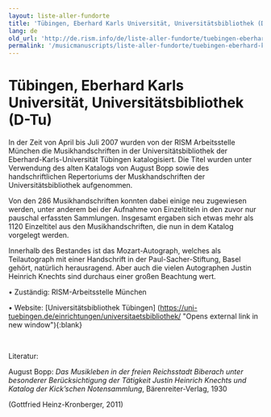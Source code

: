 ```yaml
---
layout: liste-aller-fundorte
title: 'Tübingen, Eberhard Karls Universität, Universitätsbibliothek (D-Tu)'
lang: de
old_url: 'http://de.rism.info/de/liste-aller-fundorte/tuebingen-eberhard-karls-universitaet-universitaetsbibliothek-d-tu.html'
permalink: '/musicmanuscripts/liste-aller-fundorte/tuebingen-eberhard-karls-universitaet-universitaetsbibliothek-d-tu.html'
---
```



# Tübingen, Eberhard Karls Universität, Universitätsbibliothek (D-Tu)

In der Zeit von April bis Juli 2007 wurden von der RISM Arbeitsstelle München die Musikhandschriften in der Universitätsbibliothek der Eberhard-Karls-Universität Tübingen katalogisiert. Die Titel wurden unter Verwendung des alten Katalogs von August Bopp sowie des handschriftlichen Repertoriums der Muskhandschriften der Universitätsbibliothek aufgenommen. 

Von den 286 Musikhandschriften konnten dabei einige neu zugewiesen werden, unter anderem bei der Aufnahme von Einzeltiteln in den zuvor nur pauschal erfassten Sammlungen. Insgesamt ergaben sich etwas mehr als 1120 Einzeltitel aus den Musikhandschriften, die nun in dem Katalog vorgelegt werden.

Innerhalb des Bestandes ist das Mozart-Autograph, welches als Teilautograph mit einer Handschrift in der Paul-Sacher-Stiftung, Basel gehört, natürlich herausragend. Aber auch die vielen Autographen Justin Heinrich Knechts sind durchaus einer großen Beachtung wert.

• Zuständig: RISM-Arbeitsstelle München

• Website: [Universitätsbibliothek Tübingen] (https://uni-tuebingen.de/einrichtungen/universitaetsbibliothek/ "Opens external link in new window"){:blank}

&nbsp;

Literatur:

August Bopp: _Das Musikleben in der freien Reichsstadt Biberach unter besonderer Berücksichtigung der Tätigkeit Justin Heinrich Knechts und Katalog der Kick’schen Notensammlung_, Bärenreiter-Verlag, 1930

(Gottfried Heinz-Kronberger, 2011)

